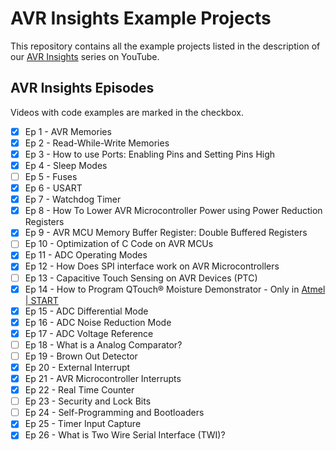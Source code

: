 # AVR Insights Example Projects
This repository contains all the example projects listed in the description of our [AVR Insights](https://www.youtube.com/playlist?list=PL9B4edd-p2agO7oNwuk47f5peA98Nueda) series on YouTube.   

## AVR Insights Episodes 
Videos with code examples are marked in the checkbox. 
- [x] Ep 1  - AVR Memories 
- [x] Ep 2  - Read-While-Write Memories
- [x] Ep 3  - How to use Ports: Enabling Pins and Setting Pins High 
- [x] Ep 4  - Sleep Modes
- [ ] Ep 5  - Fuses
- [x] Ep 6  - USART
- [x] Ep 7  - Watchdog Timer
- [x] Ep 8  - How To Lower AVR Microcontroller Power using Power Reduction Registers
- [x] Ep 9  - AVR MCU Memory Buffer Register: Double Buffered Registers
- [ ] Ep 10 - Optimization of C Code on AVR MCUs
- [x] Ep 11 - ADC Operating Modes
- [x] Ep 12 - How Does SPI interface work on AVR Microcontrollers
- [ ] Ep 13 - Capacitive Touch Sensing on AVR Devices (PTC)
- [x] Ep 14 - How to Program QTouch® Moisture Demonstrator - Only in [Atmel | START](https://start.atmel.com/#example/Atmel%3AQTOUCH_TINY_AVR%3A1.0.0%3A%3AApplication%3AATtiny817-MOISTURE-DEMO%3A)
- [x] Ep 15 - ADC Differential Mode
- [x] Ep 16 - ADC Noise Reduction Mode
- [x] Ep 17 - ADC Voltage Reference
- [ ] Ep 18 - What is a Analog Comparator?
- [ ] Ep 19 - Brown Out Detector
- [x] Ep 20 - External Interrupt
- [x] Ep 21 - AVR Microcontroller Interrupts
- [x] Ep 22 - Real Time Counter
- [ ] Ep 23 - Security and Lock Bits
- [ ] Ep 24 - Self-Programming and Bootloaders
- [x] Ep 25 - Timer Input Capture
- [x] Ep 26 - What is Two Wire Serial Interface (TWI)?
